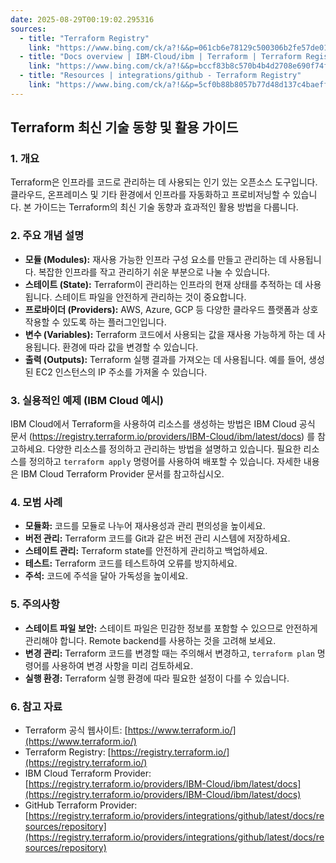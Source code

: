 ```yaml
---
date: 2025-08-29T00:19:02.295316
sources:
  - title: "Terraform Registry"
    link: "https://www.bing.com/ck/a?!&&p=061cb6e78129c500306b2fe57de01eec6948a24bbf9fa9adb839df4964e5f3f6JmltdHM9MTc1NjMzOTIwMA&ptn=3&ver=2&hsh=4&fclid=3da8e79c-4b55-6b91-0166-f1cb4a816ac0&u=a1aHR0cHM6Ly9yZWdpc3RyeS50ZXJyYWZvcm0uaW8v&ntb=1"
  - title: "Docs overview | IBM-Cloud/ibm | Terraform | Terraform Registry"
    link: "https://www.bing.com/ck/a?!&&p=bccf83b8c570b4b4d2708e690f74ff81498349b13324dda52005a12f545ce6c8JmltdHM9MTc1NjMzOTIwMA&ptn=3&ver=2&hsh=4&fclid=3da8e79c-4b55-6b91-0166-f1cb4a816ac0&u=a1aHR0cHM6Ly9yZWdpc3RyeS50ZXJyYWZvcm0uaW8vcHJvdmlkZXJzL0lCTS1DbG91ZC9pYm0vbGF0ZXN0L2RvY3M&ntb=1"
  - title: "Resources | integrations/github - Terraform Registry"
    link: "https://www.bing.com/ck/a?!&&p=5cf0b88b8057b77d48d137c4baeff74635071570b849245efef983d3f07530b4JmltdHM9MTc1NjMzOTIwMA&ptn=3&ver=2&hsh=4&fclid=3da8e79c-4b55-6b91-0166-f1cb4a816ac0&u=a1aHR0cHM6Ly9yZWdpc3RyeS50ZXJyYWZvcm0uaW8vcHJvdmlkZXJzL2ludGVncmF0aW9ucy9naXRodWIvbGF0ZXN0L2RvY3MvcmVzb3VyY2VzL3JlcG9zaXRvcnk&ntb=1"
---
```


## Terraform 최신 기술 동향 및 활용 가이드

### 1. 개요
Terraform은 인프라를 코드로 관리하는 데 사용되는 인기 있는 오픈소스 도구입니다.  클라우드, 온프레미스 및 기타 환경에서 인프라를 자동화하고 프로비저닝할 수 있습니다.  본 가이드는 Terraform의 최신 기술 동향과 효과적인 활용 방법을 다룹니다.

### 2. 주요 개념 설명
* **모듈 (Modules):** 재사용 가능한 인프라 구성 요소를 만들고 관리하는 데 사용됩니다.  복잡한 인프라를 작고 관리하기 쉬운 부분으로 나눌 수 있습니다.
* **스테이트 (State):** Terraform이 관리하는 인프라의 현재 상태를 추적하는 데 사용됩니다.  스테이트 파일을 안전하게 관리하는 것이 중요합니다.
* **프로바이더 (Providers):**  AWS, Azure, GCP 등 다양한 클라우드 플랫폼과 상호 작용할 수 있도록 하는 플러그인입니다.
* **변수 (Variables):**  Terraform 코드에서 사용되는 값을 재사용 가능하게 하는 데 사용됩니다.  환경에 따라 값을 변경할 수 있습니다.
* **출력 (Outputs):** Terraform 실행 결과를 가져오는 데 사용됩니다.  예를 들어, 생성된 EC2 인스턴스의 IP 주소를 가져올 수 있습니다.

### 3. 실용적인 예제 (IBM Cloud 예시)
IBM Cloud에서 Terraform을 사용하여 리소스를 생성하는 방법은 IBM Cloud 공식 문서 (https://registry.terraform.io/providers/IBM-Cloud/ibm/latest/docs) 를 참고하세요.  다양한 리소스를 정의하고 관리하는 방법을 설명하고 있습니다.  필요한 리소스를 정의하고 `terraform apply` 명령어를 사용하여 배포할 수 있습니다.  자세한 내용은 IBM Cloud Terraform Provider 문서를 참고하십시오.

### 4. 모범 사례
* **모듈화:**  코드를 모듈로 나누어 재사용성과 관리 편의성을 높이세요.
* **버전 관리:**  Terraform 코드를 Git과 같은 버전 관리 시스템에 저장하세요.
* **스테이트 관리:**  Terraform state를 안전하게 관리하고 백업하세요.
* **테스트:**  Terraform 코드를 테스트하여 오류를 방지하세요.
* **주석:**  코드에 주석을 달아 가독성을 높이세요.

### 5. 주의사항
* **스테이트 파일 보안:**  스테이트 파일은 민감한 정보를 포함할 수 있으므로 안전하게 관리해야 합니다.  Remote backend를 사용하는 것을 고려해 보세요.
* **변경 관리:**  Terraform 코드를 변경할 때는 주의해서 변경하고, `terraform plan` 명령어를 사용하여 변경 사항을 미리 검토하세요.
* **실행 환경:** Terraform 실행 환경에 따라 필요한 설정이 다를 수 있습니다.

### 6. 참고 자료
* Terraform 공식 웹사이트: [https://www.terraform.io/](https://www.terraform.io/)
* Terraform Registry: [https://registry.terraform.io/](https://registry.terraform.io/)
* IBM Cloud Terraform Provider: [https://registry.terraform.io/providers/IBM-Cloud/ibm/latest/docs](https://registry.terraform.io/providers/IBM-Cloud/ibm/latest/docs)
* GitHub Terraform Provider: [https://registry.terraform.io/providers/integrations/github/latest/docs/resources/repository](https://registry.terraform.io/providers/integrations/github/latest/docs/resources/repository)